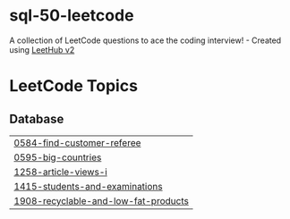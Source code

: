 # sql-50-leetcode
A collection of LeetCode questions to ace the coding interview! - Created using [LeetHub v2](https://github.com/arunbhardwaj/LeetHub-2.0)

<!---LeetCode Topics Start-->
# LeetCode Topics
## Database
|  |
| ------- |
| [0584-find-customer-referee](https://github.com/nadeenahmed/sql-50-leetcode/tree/master/0584-find-customer-referee) |
| [0595-big-countries](https://github.com/nadeenahmed/sql-50-leetcode/tree/master/0595-big-countries) |
| [1258-article-views-i](https://github.com/nadeenahmed/sql-50-leetcode/tree/master/1258-article-views-i) |
| [1415-students-and-examinations](https://github.com/nadeenahmed/sql-50-leetcode/tree/master/1415-students-and-examinations) |
| [1908-recyclable-and-low-fat-products](https://github.com/nadeenahmed/sql-50-leetcode/tree/master/1908-recyclable-and-low-fat-products) |
<!---LeetCode Topics End-->